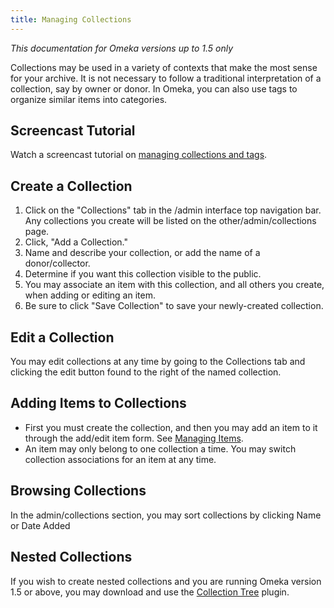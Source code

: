```yaml
---
title: Managing Collections
---
```

*This documentation for Omeka versions up to 1.5 only*

Collections may be used in a variety of contexts that make the most sense for your archive. It is not necessary to follow a traditional interpretation of a collection, say by owner or donor. In Omeka, you can also use tags to organize similar items into categories.

Screencast Tutorial
----------------------------------------------------------------

Watch a screencast tutorial on [managing collections and tags](../1x_documentation/1x_Screencasts/CollectionsandTags1.0.mov).

Create a Collection
----------------------------------------------------------------

1.  Click on the "Collections" tab in the /admin interface top navigation bar. Any collections you create will be listed on the other/admin/collections page.
2.  Click, "Add a Collection."
3.  Name and describe your collection, or add the name of a donor/collector.
4.  Determine if you want this collection visible to the public.
5.  You may associate an item with this collection, and all others you create, when adding or editing an item.
6.  Be sure to click "Save Collection" to save your newly-created collection.

Edit a Collection
----------------------------------------------------------------

You may edit collections at any time by going to the Collections tab and
clicking the edit button found to the right of the named collection.

Adding Items to Collections
-----------------------------------------------------------------------------------------------

-   First you must create the collection, and then you may add an item to it through the add/edit item form. See [Managing Items](../1x_documentation/Managing_Items_v1.md).
-   An item may only belong to one collection a time. You may switch
    collection associations for an item at any time.

Browsing Collections
----------------------------------------------------------------

In the admin/collections section, you may sort collections by clicking Name or Date Added

Nested Collections 
----------------------------------------------------------------

If you wish to create nested collections and you are running Omeka version 1.5 or above, you may download and use the [Collection Tree](../1x_documentation/Plugins_1x/collection-tree.1.html) plugin.

